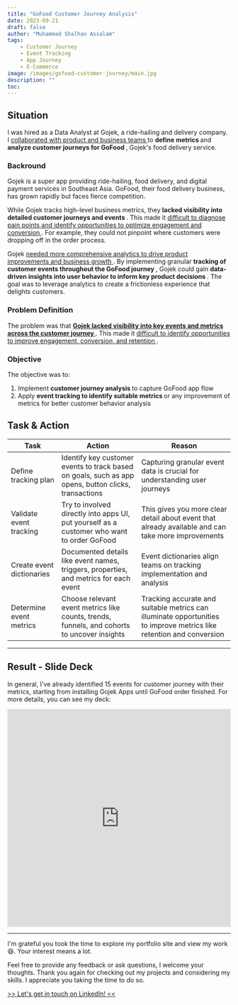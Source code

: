 ```yaml
---
title: "GoFood Customer Journey Analysis"
date: 2023-09-21
draft: false
author: "Muhammad Shalhan Assalam"
tags:
    - Customer Journey
    - Event Tracking
    - App Journey
    - E-Commerce
image: /images/gofood-customer-journey/main.jpg
description: ""
toc:
---
```


## Situation

I was hired as a Data Analyst at Gojek, a ride-hailing and delivery company. I <u> collaborated with product and business teams </u> to <b> define metrics </b> and <b> analyze customer journeys for GoFood </b>, Gojek's food delivery service.

### Backround

Gojek is a super app providing ride-hailing, food delivery, and digital payment services in Southeast Asia. GoFood, their food delivery business, has grown rapidly but faces fierce competition.

While Gojek tracks high-level business metrics, they <b> lacked visibility into detailed customer journeys and events </b>. This made it <u> difficult to diagnose pain points and identify opportunities to optimize engagement and conversion </u>. For example, they could not pinpoint where customers were dropping off in the order process.

Gojek <u> needed more comprehensive analytics to drive product improvements and business growth </u>. By implementing granular <b> tracking of customer events throughout the GoFood journey </b>, Gojek could gain <b> data-driven insights into user behavior to inform key product decisions </b>. The goal was to leverage analytics to create a frictionless experience that delights customers.

### Problem Definition

The problem was that <b> <u> Gojek lacked visibility into key events and metrics across the customer journey </u> </b>. This made it <u> difficult to identify opportunities to improve engagement, conversion, and retention </u>.

### Objective

The objective was to:
1. Implement <b> customer journey analysis </b> to capture GoFood app flow 
2. Apply <b> event tracking to identify suitable metrics </b> or any improvement of metrics for better customer behavior analysis

## Task & Action

| Task | Action | Reason |
|-|-|-|
| Define tracking plan | Identify key customer events to track based on goals, such as app opens, button clicks, transactions | Capturing granular event data is crucial for understanding user journeys |
| Validate event tracking | Try to involved directly into apps UI, put yourself as a customer who want to order GoFood | This gives you more clear detail about event that already available and can take more improvements |  
| Create event dictionaries | Documented details like event names, triggers, properties, and metrics for each event | Event dictionaries align teams on tracking implementation and analysis |
| Determine event metrics | Choose relevant event metrics like counts, trends, funnels, and cohorts to uncover insights | Tracking accurate and suitable metrics can illuminate opportunities to improve metrics like retention and conversion |

---

## Result - Slide Deck

In general, I've already identified 15 events for customer journey with their metrics, starting from installing Gojek Apps until GoFood order finished. For more details, you can see my deck:

<iframe src="https://docs.google.com/presentation/d/e/2PACX-1vTQ55Ed2Gm1dDZtrKt6SprxzGUkHwOElGoGIH0VfevWL6MkVkdGdkjBCrjKC2I4KlxM5rUTMVgcnOEt/embed?start=false&loop=false&delayms=3000" frameborder="0" width="100%" height="491" allowfullscreen="true" mozallowfullscreen="true" webkitallowfullscreen="true"></iframe>

---

I'm grateful you took the time to explore my portfolio site and view my work 😄. Your interest means a lot. 

Feel free to provide any feedback or ask questions, I welcome your thoughts. Thank you again for checking out my projects and considering my skills. I appreciate you taking the time to do so.

<a href="https://www.linkedin.com/in/muhammad-shalhan-assalam-b42973200/" target="_blank">>> Let's get in touch on LinkedIn! <<</a>